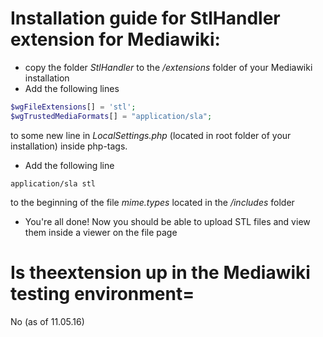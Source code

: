 # Installation guide for StlHandler extension for Mediawiki:

- copy the folder *StlHandler* to the */extensions* folder of your Mediawiki installation
- Add the following lines
```php
$wgFileExtensions[] = 'stl';
$wgTrustedMediaFormats[] = "application/sla";
```

to some new line in *LocalSettings.php* (located in root folder of your installation) inside php-tags.

- Add the following line 
```
application/sla stl
```
to the beginning of the file *mime.types* located in the */includes* folder

- You're all done! Now you should be able to upload STL files and view them inside a viewer on the file page
# Is theextension up in the Mediawiki testing environment=
No (as of 11.05.16)
